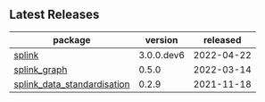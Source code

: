 ## Latest Releases
| package | version | released |
|--------------|-----------|-------------|
| [splink](https://github.com/moj-analytical-services/splink) | 3.0.0.dev6 | 2022-04-22 |
| [splink_graph](https://github.com/moj-analytical-services/splink_graph) | 0.5.0 | 2022-03-14 |
| [splink_data_standardisation](https://github.com/moj-analytical-services/splink_data_standardisation) | 0.2.9 | 2021-11-18 |
